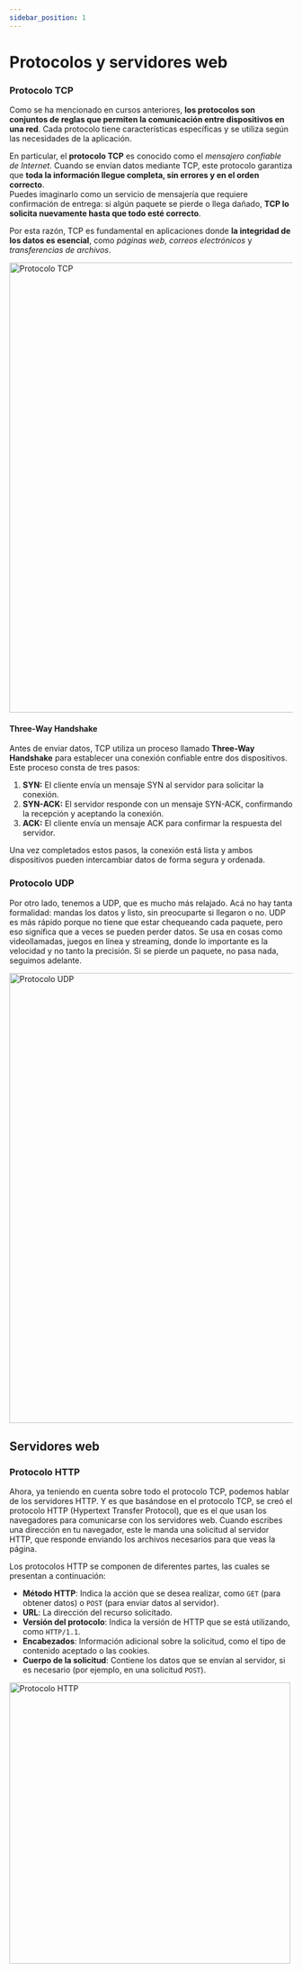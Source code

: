 ```yaml
---
sidebar_position: 1
---
```


# Protocolos y servidores web

### Protocolo TCP

Como se ha mencionado en cursos anteriores, **los protocolos son conjuntos de reglas que permiten la comunicación entre dispositivos en una red**. Cada protocolo tiene características específicas y se utiliza según las necesidades de la aplicación.

En particular, el **protocolo TCP** es conocido como el *mensajero confiable de Internet*. Cuando se envían datos mediante TCP, este protocolo garantiza que **toda la información llegue completa, sin errores y en el orden correcto**.  
Puedes imaginarlo como un servicio de mensajería que requiere confirmación de entrega: si algún paquete se pierde o llega dañado, **TCP lo solicita nuevamente hasta que todo esté correcto**.

Por esta razón, TCP es fundamental en aplicaciones donde **la integridad de los datos es esencial**, como *páginas web*, *correos electrónicos* y *transferencias de archivos*.

<img src="/files/TCP.webp" alt="Protocolo TCP" width="800" />

#### Three-Way Handshake

Antes de enviar datos, TCP utiliza un proceso llamado **Three-Way Handshake** para establecer una conexión confiable entre dos dispositivos. Este proceso consta de tres pasos:

1. **SYN:** El cliente envía un mensaje SYN al servidor para solicitar la conexión.
2. **SYN-ACK:** El servidor responde con un mensaje SYN-ACK, confirmando la recepción y aceptando la conexión.
3. **ACK:** El cliente envía un mensaje ACK para confirmar la respuesta del servidor.

Una vez completados estos pasos, la conexión está lista y ambos dispositivos pueden intercambiar datos de forma segura y ordenada.

### Protocolo UDP

Por otro lado, tenemos a UDP, que es mucho más relajado. Acá no hay tanta formalidad: mandas los datos y listo, sin preocuparte si llegaron o no. UDP es más rápido porque no tiene que estar chequeando cada paquete, pero eso significa que a veces se pueden perder datos. Se usa en cosas como videollamadas, juegos en línea y streaming, donde lo importante es la velocidad y no tanto la precisión. Si se pierde un paquete, no pasa nada, seguimos adelante.

<img src="/files/TCP_UDP.jpg" alt="Protocolo UDP" width="800" />

## Servidores web

### Protocolo HTTP

Ahora, ya teniendo en cuenta sobre todo el protocolo TCP, podemos hablar de los servidores HTTP. Y es que basándose en el protocolo TCP, se creó el protocolo HTTP (Hypertext Transfer Protocol), que es el que usan los navegadores para comunicarse con los servidores web. Cuando escribes una dirección en tu navegador, este le manda una solicitud al servidor HTTP, que responde enviando los archivos necesarios para que veas la página.

Los protocolos HTTP se componen de diferentes partes, las cuales se presentan a continuación:
- **Método HTTP**: Indica la acción que se desea realizar, como `GET` (para obtener datos) o `POST` (para enviar datos al servidor).
- **URL**: La dirección del recurso solicitado.
- **Versión del protocolo**: Indica la versión de HTTP que se está utilizando, como `HTTP/1.1`.
- **Encabezados**: Información adicional sobre la solicitud, como el tipo de contenido aceptado o las cookies.
- **Cuerpo de la solicitud**: Contiene los datos que se envían al servidor, si es necesario (por ejemplo, en una solicitud `POST`).

<img src="/files/HTTP_protocol.png" alt="Protocolo HTTP" width="500" />